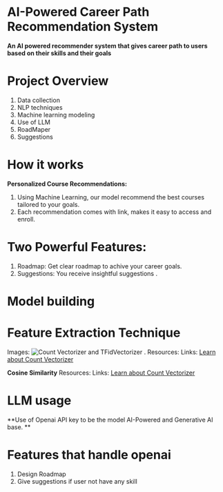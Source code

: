 # AI-Powered Career Path Recommendation System 

**An AI powered recommender system that gives career path to users based on their skills and their goals**

# Project Overview 
1. Data collection
2. NLP techniques
3. Machine learning modeling
4. Use of LLM
5. RoadMaper
6. Suggestions

# How it works 
**Personalized Course Recommendations:**
1. Using Machine Learning, our model recommend the best courses tailored to your goals. 
2. Each recommendation comes with link, makes it easy to access and enroll.

# Two Powerful Features:
1. Roadmap: Get clear roadmap to achive your career goals. 
2. Suggestions: You receive insightful suggestions .

# Model building
# Feature Extraction Technique 
 Images: ![Count Vectorizer and TFidVectorizer](https://miro.medium.com/v2/resize:fit:852/1*TW1oTmO5tKMR1QRv7YoPKg.png) .
 Resources:  Links: [Learn about Count Vectorizer]( https://scikit-learn.org/stable/modules/generated/sklearn.feature_extraction.text.TfidfVectorizer.html) 

**Cosine Similarity**
Resources:  Links: [Learn about Count Vectorizer](https://scikit-learn.org/stable/modules/generated/sklearn.metrics.pairwise.cosine_similarity.html) 


# LLM usage 
**Use of Openai API key to be the model AI-Powered and Generative AI base.  **
# Features that handle openai
1. Design Roadmap 
2. Give suggestions if user not have any skill
